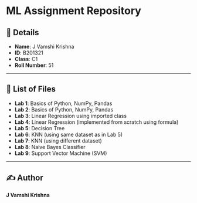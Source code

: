 # ML Assignment Repository

## 👤 Details
- **Name**: J Vamshi Krishna  
- **ID**: B201321  
- **Class**: C1  
- **Roll Number**: 51  

---

## 📂 List of Files

- **Lab 1**: Basics of Python, NumPy, Pandas  
- **Lab 2**: Basics of Python, NumPy, Pandas  
- **Lab 3**: Linear Regression using imported class  
- **Lab 4**: Linear Regression (implemented from scratch using formula)  
- **Lab 5**: Decision Tree  
- **Lab 6**: KNN (using same dataset as in Lab 5)  
- **Lab 7**: KNN (using different dataset)  
- **Lab 8**: Naive Bayes Classifier  
- **Lab 9**: Support Vector Machine (SVM)  

---


## ✍️ Author
**J Vamshi Krishna**
